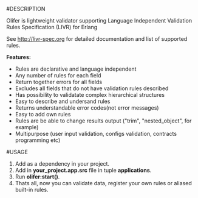 #DESCRIPTION

Olifer is lightweight validator supporting Language Independent Validation Rules Specification (LIVR) for Erlang

See http://livr-spec.org for detailed documentation and list of supported rules.

**Features:**

* Rules are declarative and language independent
* Any number of rules for each field
* Return together errors for all fields
* Excludes all fields that do not have validation rules described
* Has possibility to validatate complex hierarchical structures
* Easy to describe and undersand rules
* Returns understandable error codes(not error messages)
* Easy to add own rules
* Rules are be able to change results output ("trim", "nested_object", for example)
* Multipurpose (user input validation, configs validation, contracts programming etc)
 
#USAGE

1. Add as a dependency in your project.
2. Add in **your_project.app.src** file in tuple **applications**.
3. Run **olifer:start()**.
4. Thats all, now you can validate data, register your own rules or aliased built-in rules.

